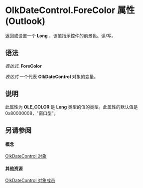 
# OlkDateControl.ForeColor 属性 (Outlook)

返回或设置一个 **Long** ，该值指示控件的前景色。读/写。


## 语法

 _表达式_. **ForeColor**

 _表达式_ 一个代表 **OlkDateControl** 对象的变量。


## 说明

此属性为 **OLE_COLOR** 是 **Long** 类型的值的类型。此属性的默认值是 0x80000008，"窗口型"。


## 另请参阅


#### 概念


[OlkDateControl 对象](bd0c6bbe-c348-c748-41fe-0cf7ecebcc1e.md)
#### 其他资源


[OlkDateControl 对象成员](6bc09aee-2f4e-5042-a653-52c0c09068c5.md)
